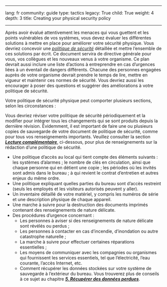 

---

lang: fr
community: guide
type: tactics
legacy: True
child: True
weight: 4
depth: 3
title: Creating your physical security policy

---

<p>Après avoir évalué attentivement les menaces qui vous guettent et les points vulnérables de vos systèmes, vous devez évaluer les différentes solutions à mettre en place pour améliorer votre sécurité physique. Vous devriez concevoir une <a href="glossaire#Politique_de_securite" title="Politique_de_securiteé"><i>politique de sécurité</i></a> détaillée et mettre l’ensemble de ces solutions par écrit. Ce document servira de directive générale pour vous, vos collègues et les nouveaux venus à votre organisme. Ce plan devrait aussi inclure une liste d’actions à entreprendre en cas d’urgences liées à un éventail de dangers différents. Chacune des personnes engagées auprès de votre organisme devrait prendre le temps de lire, mettre en vigueur et maintenir ces normes de sécurité. Vous devriez aussi les encourager à poser des questions et suggérer des améliorations à votre politique de sécurité.</p>

<p>Votre politique de sécurité physique peut comporter plusieurs sections, selon les circonstances&nbsp;:</p>

<p>Vous devriez réviser votre politique de sécurité périodiquement et la modifier pour intégrer tous les changements qui se sont produits depuis la dernière révision. Évidemment, il est important de faire une ou plusieurs copies de sauvegarde de votre document de politique de sécurité, comme pour tous vos renseignements importants. Veuillez consulter la section <a href="chapter_2_5" title="Chapitre 2.5"><i><b>Lecture complémentaire</b></i></a>, ci-dessous, pour plus de renseignements sur la rédaction d’une politique de sécurité.</p>

<ul>
	<li>Une politique d’accès au local qui tient compte des éléments suivants&nbsp;: les systèmes d’alarmes&nbsp;; le nombre de clés en circulation, ainsi que chaque personne qui en détient une copie&nbsp;; les périodes où les invités sont admis dans le bureau&nbsp;; à qui revient le contrat d’entretien et autres enjeux du même ordre.</li>
	<li>Une politique expliquant quelles parties du bureau sont d’accès restreint (seuls les employés et les visiteurs autorisés peuvent y aller).</li>
	<li>Un inventaire détaillé de votre matériel, y compris les numéros de série et une description physique de chaque appareil.</li>
	<li>Une marche à suivre pour la destruction des documents imprimés contenant des renseignements de nature délicate.</li>
	<li>Des procédures d’urgence concernant&nbsp;:
	<ul>
		<li>Les personnes à aviser si des renseignements de nature délicate sont révélés ou perdus&nbsp;;</li>
		<li>Les personnes à contacter en cas d’incendie, d’inondation ou autre catastrophe naturelle&nbsp;;</li>
		<li>La marche à suivre pour effectuer certaines réparations essentielles&nbsp;;</li>
		<li>Les moyens de communiquer avec les compagnies ou organismes qui fournissent les services essentiels, tel que l’électricité, l’eau courante, l’accès Internet, etc.</li>
		<li>Comment récupérer les données stockées sur votre système de sauvegarde à l’extérieur du bureau. Vous trouverez plus de conseils à ce sujet au chapitre <a href="chapter-5" title="Chapitre 5"><i><b>5. Récupérer des données perdues</b></i></a>.</li>
	</ul>
	</li>
</ul>


